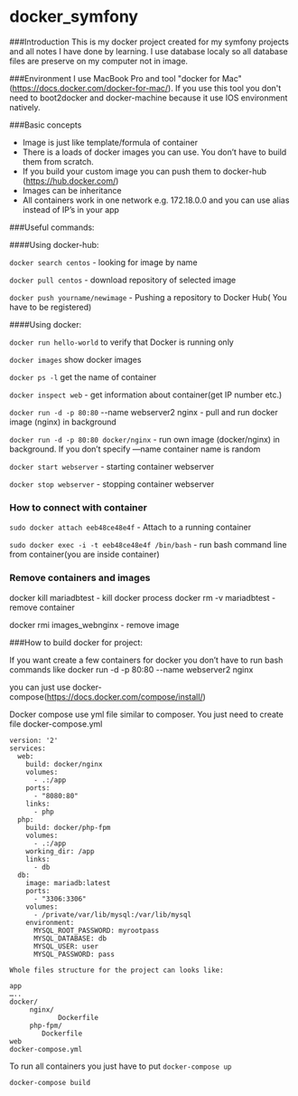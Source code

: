 # docker_symfony

###Introduction
This is my docker project created for my symfony projects and all notes I have done by learning.
I use database localy so all database files are preserve on my computer not in image.

###Environment
I use MacBook Pro and tool "docker for Mac"(https://docs.docker.com/docker-for-mac/). If you use this tool you don't need to boot2docker and docker-machine because it use IOS environment natively.

###Basic concepts
* Image is just like template/formula of container 
* There is a loads of docker images you can use. You don’t have to build them from scratch.
* If you build your custom image you can push them to docker-hub (https://hub.docker.com/)
* Images can be inheritance
* All containers work in one network e.g. 172.18.0.0 and you can use alias instead of IP’s in your app

###Useful commands:

####Using docker-hub:

`docker search centos` - looking for image by name

`docker pull centos` - download repository of selected image

`docker push yourname/newimage` - Pushing a repository to Docker Hub( You have to be registered)

####Using docker:

`docker run hello-world`	to verify that Docker is running only

`docker images` 		show docker images

`docker ps -l` 	get the name of container

`docker inspect web` - get information about container(get IP number etc.)

`docker run -d -p 80:80` --name webserver2 nginx 	- pull and run docker image (nginx) in background 

`docker run -d -p 80:80 docker/nginx` - run own image (docker/nginx) in background. If you don’t specify —name container name is random


`docker start webserver`	- starting container webserver

`docker stop webserver`	- stopping container webserver

### How to connect with container

`sudo docker attach eeb48ce48e4f` - Attach to a running container

`sudo docker exec -i -t eeb48ce48e4f /bin/bash` - run bash command line from container(you are inside container)

### Remove containers and images

docker kill mariadbtest - kill docker process
docker rm -v mariadbtest - remove container

docker rmi images_webnginx - remove image

###How to build docker for project:

If you want create a few containers for docker you don’t have to run bash commands like docker run -d -p 80:80 --name webserver2 nginx

you can just use docker-compose(https://docs.docker.com/compose/install/)

Docker compose use yml file similar to composer. You just need to create file docker-compose.yml

```
version: '2'
services:
  web:
    build: docker/nginx
    volumes: 
      - .:/app
    ports: 
      - "8080:80"
    links:
      - php
  php:
    build: docker/php-fpm
    volumes:
      - .:/app
    working_dir: /app
    links:
      - db
  db:
    image: mariadb:latest
    ports:
      - "3306:3306"
    volumes:
      - /private/var/lib/mysql:/var/lib/mysql
    environment:
      MYSQL_ROOT_PASSWORD: myrootpass
      MYSQL_DATABASE: db
      MYSQL_USER: user
      MYSQL_PASSWORD: pass

Whole files structure for the project can looks like:

app
…..
docker/
   	 nginx/
       	 	Dockerfile
	 php-fpm/
		Dockerfile
web
docker-compose.yml

```

To run all containers you just have to put
```docker-compose up```

`docker-compose build` 
